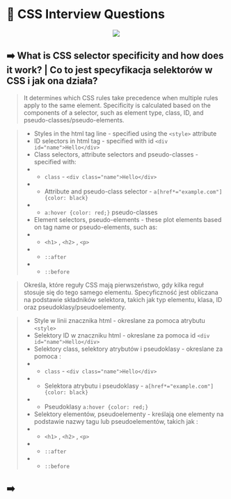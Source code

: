 
# 🚀 CSS Interview Questions 
<p align="center">
  <a href="https://skillicons.dev">
    <img src="https://skillicons.dev/icons?i=css" />
  </a>
</p>

## ➡️ What is CSS selector specificity and how does it work? | Co to jest specyfikacja selektorów w CSS i jak ona działa?
> It determines which CSS rules take precedence when multiple rules apply to the same element. Specificity is calculated based on the components of a selector, such as element type, class, ID, and pseudo-classes/pseudo-elements.

> * Styles in the html tag line - specified using the `<style>` attribute
> * ID selectors in html tag - specified with id `<div id="name">Hello</div>`
> * Class selectors, attribute selectors and pseudo-classes - specified with:
> * * `class` - `<div class="name">Hello</div>`
> * * Attribute and pseudo-class selector - `a[href*="example.com"]{color: black}`
> * * `a:hover {color: red;}` pseudo-classes
> * Element selectors, pseudo-elements - these plot elements based on tag name or pseudo-elements, such as:
> * * `<h1>` , `<h2>` , `<p>`
> * * `::after`
> * * `::before`

> Określa, które reguły CSS mają pierwszeństwo, gdy kilka reguł stosuje się do tego samego elementu. Specyficzność jest obliczana na podstawie składników selektora, takich jak typ elementu, klasa, ID oraz pseudoklasy/pseudoelementy.

> * Style w linii znacznika html - okreslane za pomoca atrybutu `<style>`
> * Selektory ID w znaczniku html - okreslane za pomoca id `<div id="name">Hello</div>`
> * Selektory class, selektory atrybutów i pseudoklasy - okreslane za pomoca :
> * * `class` - `<div class="name">Hello</div>` 
> * * Selektora atrybutu i pseudoklasy - `a[href*="example.com"]{color: black}`
> * * Pseudoklasy `a:hover {color: red;}`
> * Selektory elementów, pseudoelementy - kreślają one elementy na podstawie nazwy tagu lub pseudoelementów, takich jak :
> * * `<h1>` , `<h2>` , `<p>`
> * * `::after`
> * * `::before`

## ➡️ 
